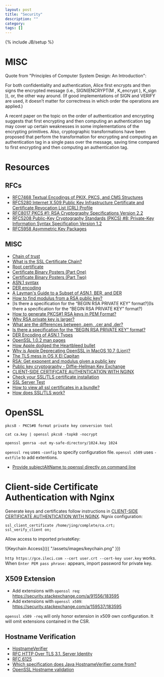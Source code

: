 ```yaml
---
layout: post
title: "Security"
description: ""
category:
tags: []
---
```

{% include JB/setup %}

# MISC
Quote from "Principles of Computer System Design: An Introduction":

For both confidentiality and authentication, Alice first encrypts and then signs
the encrypted message (i.e., SIGN(ENCRYPT(M , K_encrypt ), K_sign )), or,
the other way around. (If good implementations of SIGN and VERIFY are used, it
doesn’t matter for correctness in which order the operations are applied.)

A recent paper on the topic on the order of authentication and encrypting
suggests that first encrypting and then computing an authentication tag may
cover up certain weaknesses in some implementations of the encrypting
primitives. Also, cryptographic transformations have been proposed that perform
the transformation for encrypting and computing an authentication tag in a
single pass over the message, saving time compared to first encrypting and then
computing an authentication tag.


# Resources
## RFCs
- [RFC7468 Textual Encodings of PKIX, PKCS, and CMS Structures](https://tools.ietf.org/html/rfc7468)
- [RFC5280 Internet X.509 Public Key Infrastructure Certificate and Certificate Revocation List (CRL) Profile](https://tools.ietf.org/html/rfc5280)
- [RFC8017 PKCS #1: RSA Cryptography Specifications Version 2.2](https://tools.ietf.org/html/rfc8017)
- [RFC5208 Public-Key Cryptography Standards (PKCS) #8: Private-Key Information Syntax Specification Version 1.2](https://tools.ietf.org/html/rfc5208)
- [RFC5958 Asymmetric Key Packages](https://tools.ietf.org/html/rfc5958)

## MISC
- [Chain of trust](https://en.wikipedia.org/wiki/Chain_of_trust)
- [What is the SSL Certificate Chain?](https://support.dnsimple.com/articles/what-is-ssl-certificate-chain/)
- [Root certificate](https://en.wikipedia.org/wiki/Root_certificate)
- [Certificate Binary Posters (Part One)](https://www.cem.me/20141221-cert-binaries.html)
- [Certificate Binary Posters (Part Two)](https://www.cem.me/20150104-cert-binaries-2.html)
- [ASN.1 syntax](https://en.wikipedia.org/wiki/Abstract_Syntax_Notation_One)
- [DER encoding](https://en.wikipedia.org/wiki/X.690#DER_encoding)
- [A Layman's Guide to a Subset of ASN.1, BER, and DER](ftp://ftp.rsa.com/pub/pkcs/ascii/layman.asc)
- [How to find modulus from a RSA public key?](https://crypto.stackexchange.com/questions/18031/how-to-find-modulus-from-a-rsa-public-key/18034#18034)
- [Is there a specification for the “BEGIN RSA PRIVATE KEY” format?](Is there a specification for the “BEGIN RSA PRIVATE KEY” format?)
- [How to generate PKCS#1 RSA keys in PEM Format?](https://stackoverflow.com/a/40835364/431698)
- [Why RSA private key is larger?](https://stackoverflow.com/a/21983426/431698)
- [What are the differences between .pem, .cer and .der?](https://stackoverflow.com/a/22743616/431698)
- [Is there a specification for the “BEGIN RSA PRIVATE KEY” format?](https://crypto.stackexchange.com/questions/46893/is-there-a-specification-for-the-begin-rsa-private-key-format/52127#52127?newreg=366d60c29117435b94e40989fdfe8674)
- [DER Encoding of ASN.1 Types](https://msdn.microsoft.com/en-us/library/windows/desktop/bb648645(v=vs.85).aspx#)
- [OpenSSL 1.0.2 man pages](https://www.openssl.org/docs/man1.0.2/apps/)
- [How Apple dodged the Heartbleed bullet](https://appleinsider.com/articles/14/04/18/how-apple-dodged-the-heartbleed-bullet)
- [Why is Apple Deprecating OpenSSL in MacOS 10.7 (Lion)?](https://stackoverflow.com/questions/7406946/why-is-apple-deprecating-openssl-in-macos-10-7-lion)
- [The TLS mess in OS X El Capitan](https://eclecticlight.co/2016/03/23/the-tls-mess-in-os-x-el-capitan/)
- [RSA: Get exponent and modulus given a public key](https://stackoverflow.com/questions/3116907/rsa-get-exponent-and-modulus-given-a-public-key)
- [Public key cryptography - Diffie-Hellman Key Exchange](https://www.youtube.com/watch?v=YEBfamv-_do)
- [CLIENT-SIDE CERTIFICATE AUTHENTICATION WITH NGINX](https://fardog.io/blog/2017/12/30/client-side-certificate-authentication-with-nginx/)
- [Check your SSL/TLS certificate installation](https://cryptoreport.websecurity.symantec.com/checker/views/certCheck.jsp)
- [SSL Server Test](https://www.ssllabs.com/ssltest/analyze.html)
- [How to view all ssl certificates in a bundle?](https://serverfault.com/questions/590870/how-to-view-all-ssl-certificates-in-a-bundle)
- [How does SSL/TLS work?](https://security.stackexchange.com/a/20833/183595)

# OpenSSL

`pkcs8 - PKCS#8 format private key conversion tool`

`cat ca.key | openssl pkcs8 -topk8 -nocrypt`

`openssl genrsa -out my-safe-directory/1024.key 1024`

`openssl req` uses `-config` to specify configuration file.
`openssl x509` uses `-extfile` to add extentions.

- [Provide subjectAltName to openssl directly on command line](https://security.stackexchange.com/questions/74345/provide-subjectaltname-to-openssl-directly-on-command-line)

# Client-side Certificate Authentication with Nginx
Generate keys and certificates follow instructions in [CLIENT-SIDE CERTIFICATE AUTHENTICATION WITH NGINX](https://fardog.io/blog/2017/12/30/client-side-certificate-authentication-with-nginx/).
Ngnix configuration:
```
ssl_client_certificate /home/jing/complete/ca.crt;
ssl_verify_client on;
```

Allow access to imported privateKey:

![Keychain Access]({{ "/assets/images/keychain.png" }})


`http https://gce.ileci.com --cert user.crt --cert-key user.key` works. When
`Enter PEM pass phrase:` appears, import password for private key.

## X509 Extension
- Add extensions with `openssl req`: https://security.stackexchange.com/a/91556/183595
- Add extensions with `openssl x509`: https://security.stackexchange.com/a/159537/183595

`openssl x509 -req` will only honor extension in x509 own configuration. It will
omit extensions contained in the CSR.

## Hostname Verification
- [HostnameVerifier](https://docs.oracle.com/javase/8/docs/api/javax/net/ssl/HostnameVerifier.html)
- [RFC HTTP Over TLS 3.1. Server Identity](https://tools.ietf.org/html/rfc2818#section-3.1)
- [RFC 6125](https://tools.ietf.org/html/rfc6125)
- [Which specification does Java HostnameVerifier come from?](https://security.stackexchange.com/a/192842/183595)
- [OpenSSL Hostname validation](https://wiki.openssl.org/index.php/Hostname_validation)
